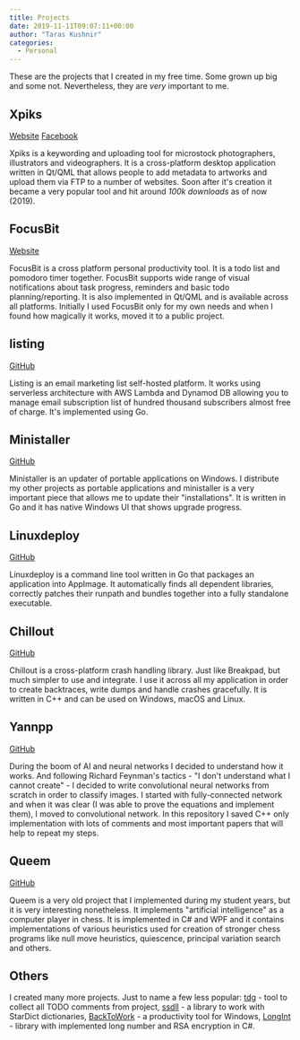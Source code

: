 ```yaml
---
title: Projects
date: 2019-11-11T09:07:11+00:00
author: "Taras Kushnir"
categories:
  - Personal
---
```


These are the projects that I created in my free time. Some grown up big and some not. Nevertheless, they are _very_ important to me.

## Xpiks

[Website](https://xpiksapp.com) [Facebook](https://facebook.com/xpiksapp)

Xpiks is a keywording and uploading tool for microstock photographers, illustrators and videographers. It is a cross-platform desktop application written in Qt/QML that allows people to add metadata to artworks and upload them via FTP to a number of websites. Soon after it's creation it became a very popular tool and hit around _100k downloads_ as of now (2019).

## FocusBit

[Website](https://focusbitapp.com)

FocusBit is a cross platform personal productivity tool. It is a todo list and pomodoro timer together. FocusBit supports wide range of visual notifications about task progress, reminders and basic todo planning/reporting. It is also implemented in Qt/QML and is available across all platforms. Initially I used FocusBit only for my own needs and when I found how magically it works, moved it to a public project.

## listing

[GitHub](https://github.com/ribtoks/listing)

Listing is an email marketing list self-hosted platform. It works using serverless architecture with AWS Lambda and Dynamod DB allowing you to manage email subscription list of hundred thousand subscribers almost free of charge. It's implemented using Go.

## Ministaller

[GitHub](https://github.com/ribtoks/ministaller)

Ministaller is an updater of portable applications on Windows. I distribute my other projects as portable applications and ministaller is a very important piece that allows me to update their "installations". It is written in Go and it has native Windows UI that shows upgrade progress.

## Linuxdeploy

[GitHub](https://github.com/ribtoks/linuxdeploy)

Linuxdeploy is a command line tool written in Go that packages an application into AppImage. It automatically finds all dependent libraries, correctly patches their runpath and bundles together into a fully standalone executable.

## Chillout

[GitHub](https://github.com/ribtoks/chillout)

Chillout is a cross-platform crash handling library. Just like Breakpad, but much simpler to use and integrate. I use it across all my application in order to create backtraces, write dumps and handle crashes gracefully. It is written in C++ and can be used on Windows, macOS and Linux.

## Yannpp

[GitHub](https://github.com/ribtoks/yannpp)

During the boom of AI and neural networks I decided to understand how it works. And following Richard Feynman's tactics - "I don't understand what I cannot create" - I decided to write convolutional neural networks from scratch in order to classify images. I started with fully-connected network and when it was clear (I was able to prove the equations and implement them), I moved to convolutional network. In this repository I saved C++ only implementation with lots of comments and most important papers that will help to repeat my steps.

## Queem

[GitHub](https://github.com/ribtoks/Queem)

Queem is a very old project that I implemented during my student years, but it is very interesting nonetheless. It implements "artificial intelligence" as a computer player in chess. It is implemented in C# and WPF and it contains implementations of various heuristics used for creation of stronger chess programs like null move heuristics, quiescence, principal variation search and others.

## Others

I created many more projects. Just to name a few less popular: [tdg](https://github.com/ribtoks/tdg) - tool to collect all TODO comments from project, [ssdll](https://github.com/ribtoks/ssdll) - a library to work with StarDict dictionaries, [BackToWork](https://github.com/ribtoks/BackToWork) - a productivity tool for Windows, [LongInt](https://github.com/ribtoks/LongInt) - library with implemented long number and RSA encryption in C#.

